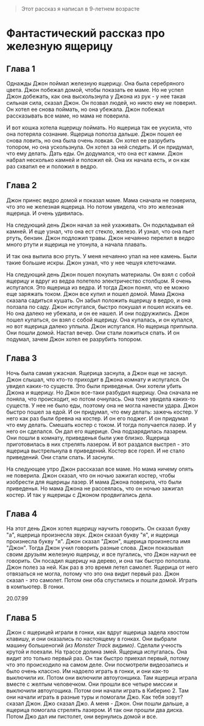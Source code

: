 > Этот рассказ я написал в 9-летнем возрасте

# Фантастический рассказ про железную ящерицу

## Глава 1

Однажды Джон поймал железную ящерицу. Она была серебряного цвета. Джон побежал домой,
чтобы показать ее маме. Но не успел Джон добежать, как она выскользнула у Джона
из рук - у нее такая сильная сила, сказал Джон. Он позвал людей, но никто ему
не поверил. Он хотел ее снова поймать, но она убежала.
Джон побежал рассказывать все маме, но мама не поверила.

И вот кошка хотела ящерицу поймать. Но ящерица так ее укусила, что она потеряла
сознание. Ящерица пополза дальше. Джон пошел ее снова ловить, но она была очень
ловкая. Он хотел ее разрубить топором, но она ускользнула. Он хотел за ней следить.
И он придумал, что ему делать. Дать еды. Он додумался, что она ест камни.
Джон набрал несколько камней и положил ей. Она их начала есть,
и он как раз схватил ее и положил в ведро.

## Глава 2

Джон принес ведро домой и показал маме. Мама сначала не поверила,
что это не железная ящерица. Но потом увидела, что это железная ящерица.
И очень удивилась.

На следующий день Джон начал за ней ухаживать. Он подкладывал ей камней.
И еще узнал, что она ест стекло, железо. И узнал, что она пьет ртуть, бензин.
Джон подложил травы. Джон нечаянно перелил в ведро много ртути и ящерица не утонула,
а начала плавать.

И так она выпила всю ртуть. У меня нечаянно упал на нее камень. Были такие большие
искры. Джон узнал, что у нее чешуя клеточками.

На следующий день Джон пошел покупать материалы. Он взял с собой ящерицу и вдруг
из ведра полетело электричество столбцом. Я очень испугался. Это ящерица из ведра.
И тогда Джон понял, что ее можно еще заряжать током. Джон все купил и пошел домой.
Мама Джона сказала садиться кушать. Он забыл положить ящерицу в ведро, и она
ползала по саду. Джон испугался, быстро покушал и пошел искать ее. Но она далеко
не убежала, и он ее нашел. И они подружились. Джон пошел купаться, он взял с собой
ящерицу. Она купалась, и он купался, но вот ящерица далеко уплыла. Джон испугался.
Но ящерица приплыла. Они пошли домой. Настал вечер. Они стали ложиться спать.
И он подумал, зачем Джон хотел ее разрубить топором.

## Глава 3

Ночь была самая ужасная. Ящерица заснула, а Джон еще не заснул. Джон слышал,
что кто-то приходит в Джона комнату и испугался. Он увидел каких-то существ.
Это были приведенья. Они хотели убить Джона и ящерицу. Но Джон все-таки разбудил
ящерицу. Она сначала не поняла, что происходит, но потом очнулась. Она тоже
увидела каких-то существ. У нее не было еды, поэтому она не могла нанести удара.
Джон быстро пошел за едой. И он придумал, что ему делать: зажечь костер.
У него как раз были бревна на костер. И он его поджег. И он придумал что ему делать.
Смешать костер с током. И тогда получается лазер. И у него он сделался.
Он дал его ящерице. Она подзарядилась лазарем. Они пошли в комнату, приведенья
были уже близко. Ящерица приготовилась в них стрелять лазером. И вот раздался
выстрел - это ящерица выстрельнула в приведений. Костер все горел.
И не стало приведений. Они стали спать. И заснули.

На следующее утро Джон рассказал все маме. Но мама ничему опять не поверила.
Джон сказал, что он ночью зажигал костер, чтобы изобрести для ящерицы лазер.
И мама Джона поверила, что были приведенья. Но мама Джона не рассеялась,
что он ночью зажигал костер. И так у ящерицы с Джоном продвигались дела.

## Глава 4

На этот день Джон хотел ящерицу научить говорить. Он сказал букву "а",
ящерица произнесла звук. Джон сказал букву "я", и ящерица произнесла букву "я".
Джон сказал "Джон", ящерица произнесла имя "Джон". Тогда Джон учил говорить разные
слова. Джон показывал своим друзьям железную ящерицу, и все пугались, что Джон
научил ее говорить. Он посадил ящерицу на дерево, и она так быстро поползла.
Джон полез за ней. Как раз в это время летел самолет. Ящерица от него отвязаться
не могла, потому что это она видит первый раз. Джон сказал - это самолет.
Потом они оба спустились и пошли домой. Играть в компьютер. В гонки.

20.07.99

## Глава 5

Джон с ящерицей играли в гонки, как вдруг ящерица задела хвостом клавишу,
и они оказались по настоящему в гонках. Они выбрали машину большеногий
*(из Monster Track видимо)*. Сделали учность крутой и поехали.
На трассе долина змей. Ящерица испугалась. Она видит это только первый раз.
Он так быстро приехал первый, потому что это происходило на самом деле.
Они посмотрели видеозапись и было очень классно. Им надоело играть в гонки,
и они как-то выключили их. Потом они включили автоугонщика. Там ящерица играла
вместе с желтым человечком. Они прошли все четыре миссии и выключили автоугощика.
Потом они начали играть в Киберию 2. Там они начали играть в разные туры и помогали
Джо. Как тебя зовут?  сказал Джон. Джо сказал Джо. А меня - Джон. Они пошли дальше,
а ящерица помогала стрелять лазером. И так они прошли два диска.
Потом Джо дал им пистолет, они вернулись домой и все.
